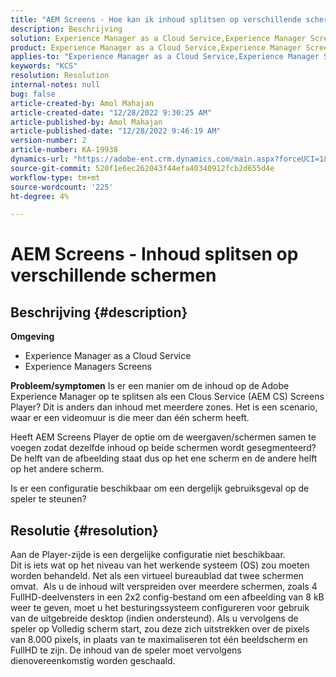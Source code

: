 ```yaml
---
title: "AEM Screens - Hoe kan ik inhoud splitsen op verschillende schermen"
description: Beschrijving
solution: Experience Manager as a Cloud Service,Experience Manager Screens
product: Experience Manager as a Cloud Service,Experience Manager Screens
applies-to: "Experience Manager as a Cloud Service,Experience Manager Screens"
keywords: "KCS"
resolution: Resolution
internal-notes: null
bug: false
article-created-by: Amol Mahajan
article-created-date: "12/28/2022 9:30:25 AM"
article-published-by: Amol Mahajan
article-published-date: "12/28/2022 9:46:19 AM"
version-number: 2
article-number: KA-19938
dynamics-url: "https://adobe-ent.crm.dynamics.com/main.aspx?forceUCI=1&pagetype=entityrecord&etn=knowledgearticle&id=06a9f43e-9286-ed11-81ac-6045bd006e5a"
source-git-commit: 520f1e6ec262043f44efa40340912fcb2d655d4e
workflow-type: tm+mt
source-wordcount: '225'
ht-degree: 4%

---
```


# AEM Screens - Inhoud splitsen op verschillende schermen

## Beschrijving {#description}

<b>Omgeving</b>
- Experience Manager as a Cloud Service
- Experience Managers Screens



<b>Probleem/symptomen</b>
Is er een manier om de inhoud op de Adobe Experience Manager op te splitsen als een Clous Service (AEM CS) Screens Player? Dit is anders dan inhoud met meerdere zones. Het is een scenario, waar er een videomuur is die meer dan één scherm heeft.

Heeft AEM Screens Player de optie om de weergaven/schermen samen te voegen zodat dezelfde inhoud op beide schermen wordt gesegmenteerd? De helft van de afbeelding staat dus op het ene scherm en de andere helft op het andere scherm.

Is er een configuratie beschikbaar om een dergelijk gebruiksgeval op de speler te steunen?


## Resolutie {#resolution}

Aan de Player-zijde is een dergelijke configuratie niet beschikbaar.<br>
Dit is iets wat op het niveau van het werkende systeem (OS) zou moeten worden behandeld. Net als een virtueel bureaublad dat twee schermen omvat. 
Als u de inhoud wilt verspreiden over meerdere schermen, zoals 4 FullHD-deelvensters in een 2x2 config-bestand om een afbeelding van 8 kB weer te geven, moet u het besturingssysteem configureren voor gebruik van de uitgebreide desktop (indien ondersteund). Als u vervolgens de speler op Volledig scherm start, zou deze zich uitstrekken over de pixels van 8.000 pixels, in plaats van te maximaliseren tot één beeldscherm en FullHD te zijn. De inhoud van de speler moet vervolgens dienovereenkomstig worden geschaald.